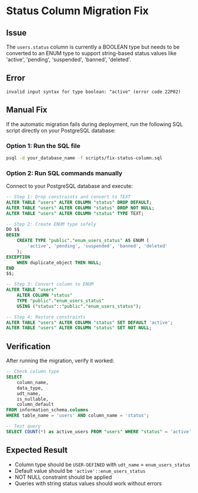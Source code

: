 # Status Column Migration Fix

## Issue
The `users.status` column is currently a BOOLEAN type but needs to be converted to an ENUM type to support string-based status values like 'active', 'pending', 'suspended', 'banned', 'deleted'.

## Error
```
invalid input syntax for type boolean: "active" (error code 22P02)
```

## Manual Fix
If the automatic migration fails during deployment, run the following SQL script directly on your PostgreSQL database:

### Option 1: Run the SQL file
```bash
psql -d your_database_name -f scripts/fix-status-column.sql
```

### Option 2: Run SQL commands manually
Connect to your PostgreSQL database and execute:

```sql
-- Step 1: Drop constraints and convert to TEXT
ALTER TABLE "users" ALTER COLUMN "status" DROP DEFAULT;
ALTER TABLE "users" ALTER COLUMN "status" DROP NOT NULL;
ALTER TABLE "users" ALTER COLUMN "status" TYPE TEXT;

-- Step 2: Create ENUM type safely
DO $$
BEGIN
    CREATE TYPE "public"."enum_users_status" AS ENUM (
        'active', 'pending', 'suspended', 'banned', 'deleted'
    );
EXCEPTION
    WHEN duplicate_object THEN NULL;
END
$$;

-- Step 3: Convert column to ENUM
ALTER TABLE "users"
    ALTER COLUMN "status"
    TYPE "public"."enum_users_status"
    USING ("status"::"public"."enum_users_status");

-- Step 4: Restore constraints
ALTER TABLE "users" ALTER COLUMN "status" SET DEFAULT 'active';
ALTER TABLE "users" ALTER COLUMN "status" SET NOT NULL;
```

## Verification
After running the migration, verify it worked:

```sql
-- Check column type
SELECT 
    column_name, 
    data_type, 
    udt_name, 
    is_nullable, 
    column_default
FROM information_schema.columns 
WHERE table_name = 'users' AND column_name = 'status';

-- Test query
SELECT COUNT(*) as active_users FROM "users" WHERE "status" = 'active';
```

## Expected Result
- Column type should be `USER-DEFINED` with `udt_name` = `enum_users_status`
- Default value should be `'active'::enum_users_status`
- NOT NULL constraint should be applied
- Queries with string status values should work without errors

